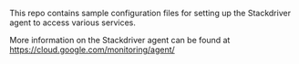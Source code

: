 This repo contains sample configuration files for setting up
the Stackdriver agent to access various services.

More information on the Stackdriver agent can be found at
https://cloud.google.com/monitoring/agent/
